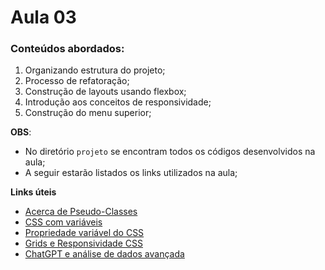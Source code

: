 # Aula 03

### Conteúdos abordados:
1. Organizando estrutura do projeto;
2. Processo de refatoração;
3. Construção de layouts usando flexbox;
4. Introdução aos conceitos de responsividade;
5. Construção do menu superior;

 **OBS**:
 - No diretório ```projeto``` se encontram todos os códigos desenvolvidos na aula;
 - A seguir estarão listados os links utilizados na aula;

**Links úteis**
- [Acerca de Pseudo-Classes](https://developer.mozilla.org/pt-BR/docs/Web/CSS/Pseudo-classes)
- [CSS com variáveis](https://www.alura.com.br/artigos/construa-css-magico-variaveis-nativas?_gl=1*1s2za76*_ga*MjA5NzUyOTQzMy4xNzA0NDU3MzAz*_ga_1EPWSW3PCS*MTcwNjMxNTM4Ni41Ny4xLjE3MDYzMTk2MjEuMC4wLjA.*_fplc*JTJGb2pGdEhWVml4VXF3NktEOHJFbUF2bWVlR2lwSUExQnloMUppM0xhc2t4VGZ6NHFzTDgweFJleGZFMiUyRkRWU0hVWiUyQktLNlNHYk5JN2xlRlp1dHYlMkZPTUJFYWVEdiUyQjJIdjNxYzFHS2FsJTJGeDZVRlh3RWxXVkolMkJ5TFElMkJFJTJCNUJRJTNEJTNE)
- [Propriedade variável do CSS](https://developer.mozilla.org/pt-BR/docs/Web/CSS/Using_CSS_custom_properties)
- [Grids e Responsividade CSS](https://www.alura.com.br/artigos/como-fazer-grids-e-a-responsividade-na-web?_gl=1*q1m6zi*_ga*MjA5NzUyOTQzMy4xNzA0NDU3MzAz*_ga_1EPWSW3PCS*MTcwNjMxNTM4Ni41Ny4xLjE3MDYzMTk2MjEuMC4wLjA.*_fplc*JTJGb2pGdEhWVml4VXF3NktEOHJFbUF2bWVlR2lwSUExQnloMUppM0xhc2t4VGZ6NHFzTDgweFJleGZFMiUyRkRWU0hVWiUyQktLNlNHYk5JN2xlRlp1dHYlMkZPTUJFYWVEdiUyQjJIdjNxYzFHS2FsJTJGeDZVRlh3RWxXVkolMkJ5TFElMkJFJTJCNUJRJTNEJTNE)
- [ChatGPT e análise de dados avançada](https://www.youtube.com/watch?v=u-JoDQ58Dv0)